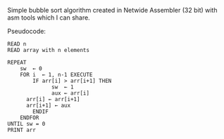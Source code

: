 Simple bubble sort algorithm created in Netwide Assembler (32 bit) with asm tools which I can share. 

Pseudocode:

	READ n
	READ array with n elements

	REPEAT
		sw  ← 0
		FOR i  ← 1, n-1 EXECUTE
			IF arr[i] > arr[i+1] THEN
				  sw  ← 1
				  aux ← arr[i]
          arr[i] ← arr[i+1]
          arr[i+1] ← aux
			ENDIF
		ENDFOR
	UNTIL sw = 0
  	PRINT arr
